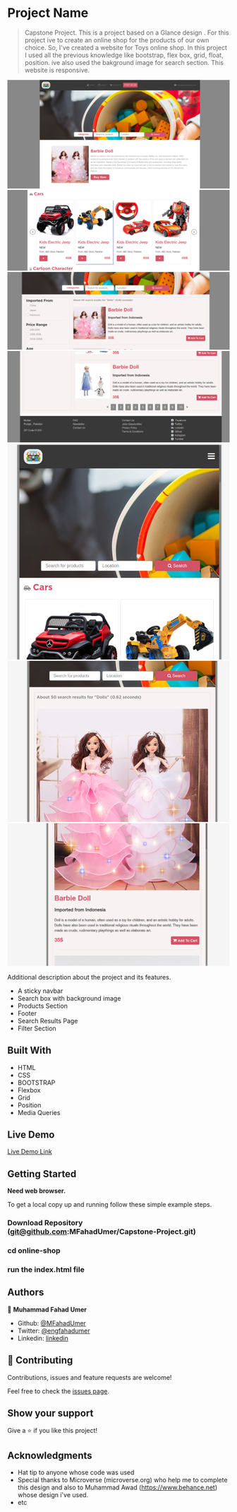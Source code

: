 # Project Name

> Capstone Project. This is a project based on a Glance design . For this project ive to create an online shop for the products of our own choice. So, I've created a website for Toys online shop. In this project I used all the previous knowledge like bootstrap, flex box, grid, float, position. ive also used the bakground image for search section. This website is responsive.

![screenshot](./tos-1.png)
![screenshot](./tos-2.png)
![screenshot](./tos-3.png)
![screenshot](./tos-4.png)
![screenshot](./tos-5.png)
![screenshot](./tos-6.png)
![screenshot](./tos-7.png)

Additional description about the project and its features.
- A sticky navbar
- Search box with background image
- Products Section
- Footer
- Search Results Page
- Filter Section

## Built With

- HTML
- CSS
- BOOTSTRAP
- Flexbox
- Grid
- Position
- Media Queries

## Live Demo

[Live Demo Link]()


## Getting Started

**Need web browser.**

To get a local copy up and running follow these simple example steps.

### Download Repository (git@github.com:MFahadUmer/Capstone-Project.git)
### cd online-shop
### run the index.html file


## Authors


👤 **Muhammad Fahad Umer**

- Github: [@MFahadUmer](https://github.com/MFahadUmer)
- Twitter: [@engfahadumer](https://twitter.com/engfahadumer)
- Linkedin: [linkedin](https://www.linkedin.com/in/engineer-muhammad-fahad-e-umer-08813055/)

## 🤝 Contributing

Contributions, issues and feature requests are welcome!

Feel free to check the [issues page](git@github.com:MFahadUmer/Capstone-Project.git).

## Show your support

Give a ⭐️ if you like this project!
## Acknowledgments

- Hat tip to anyone whose code was used
- Special thanks to Microverse (microverse.org) who help me to complete this design and also to Muhammad Awad (https://www.behance.net) whose design i've used.
- etc
